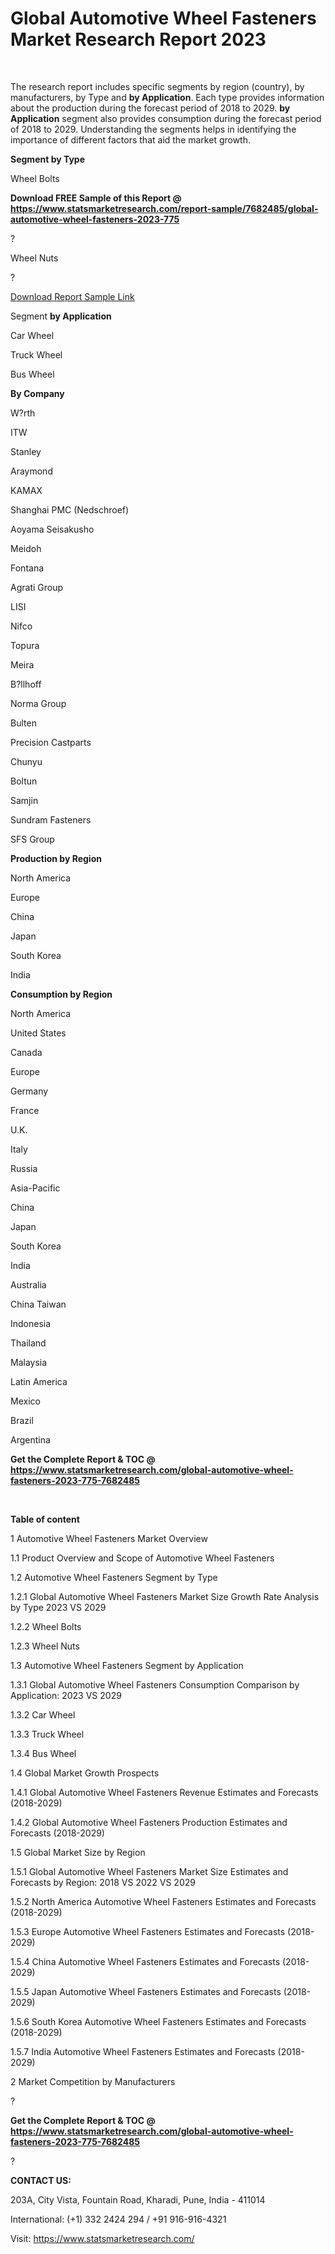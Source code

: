 <h1>Global Automotive Wheel Fasteners Market Research Report 2023</h1><br/><p>The research report includes specific segments by region (country), by manufacturers, by Type and <strong>by Application</strong>. Each type provides information about the production during the forecast period of 2018 to 2029. <strong>by Application</strong> segment also provides consumption during the forecast period of 2018 to 2029. Understanding the segments helps in identifying the importance of different factors that aid the market growth.</p>
 
 
 
 <p><strong>Segment by Type</strong></p>
 
 
 
 <p>Wheel Bolts</p>
 
 
 
 <div><b>Download FREE Sample of this Report @ <a href="https://www.statsmarketresearch.com/download-free-sample/7682485/global-automotive-wheel-fasteners-2023-775">https://www.statsmarketresearch.com/report-sample/7682485/global-automotive-wheel-fasteners-2023-775</a></b></div>
 
 
 
 <p>? </p>
 
 
 
 <p>Wheel Nuts</p>
 
 
 
 <p>? </p>
 
 
 
 <p><a href="https://www.statsmarketresearch.com/download-free-sample/7682485/global-automotive-wheel-fasteners-2023-775">Download Report Sample Link</a></p>
 
 
 
 <p>Segment <strong>by Application</strong></p>
 
 
 
 <p>Car Wheel</p>
 
 
 
 <p>Truck Wheel</p>
 
 
 
 <p>Bus Wheel</p>
 
 
 
 <p><strong>By Company</strong></p>
 
 
 
 <p>W?rth</p>
 
 
 
 <p>ITW</p>
 
 
 
 <p>Stanley</p>
 
 
 
 <p>Araymond</p>
 
 
 
 <p>KAMAX</p>
 
 
 
 <p>Shanghai PMC (Nedschroef)</p>
 
 
 
 <p>Aoyama Seisakusho</p>
 
 
 
 <p>Meidoh</p>
 
 
 
 <p>Fontana</p>
 
 
 
 <p>Agrati Group</p>
 
 
 
 <p>LISI</p>
 
 
 
 <p>Nifco</p>
 
 
 
 <p>Topura</p>
 
 
 
 <p>Meira</p>
 
 
 
 <p>B?llhoff</p>
 
 
 
 <p>Norma Group</p>
 
 
 
 <p>Bulten</p>
 
 
 
 <p>Precision Castparts</p>
 
 
 
 <p>Chunyu</p>
 
 
 
 <p>Boltun</p>
 
 
 
 <p>Samjin</p>
 
 
 
 <p>Sundram Fasteners</p>
 
 
 
 <p>SFS Group</p>
 
 
 
 <p><strong>Production by Region</strong></p>
 
 
 
 <p>North America</p>
 
 
 
 <p>Europe</p>
 
 
 
 <p>China</p>
 
 
 
 <p>Japan</p>
 
 
 
 <p>South Korea</p>
 
 
 
 <p>India</p>
 
 
 
 <p><strong>Consumption by Region</strong></p>
 
 
 
 <p>North America</p>
 
 
 
 <p>United States</p>
 
 
 
 <p>Canada</p>
 
 
 
 <p>Europe</p>
 
 
 
 <p>Germany</p>
 
 
 
 <p>France</p>
 
 
 
 <p>U.K.</p>
 
 
 
 <p>Italy</p>
 
 
 
 <p>Russia</p>
 
 
 
 <p>Asia-Pacific</p>
 
 
 
 <p>China</p>
 
 
 
 <p>Japan</p>
 
 
 
 <p>South Korea</p>
 
 
 
 <p>India</p>
 
 
 
 <p>Australia</p>
 
 
 
 <p>China Taiwan</p>
 
 
 
 <p>Indonesia</p>
 
 
 
 <p>Thailand</p>
 
 
 
 <p>Malaysia</p>
 
 
 
 <p>Latin America</p>
 
 
 
 <p>Mexico</p>
 
 
 
 <p>Brazil</p>
 
 
 
 <p>Argentina</p>
 
 
 
 <div><b>Get the Complete Report & TOC @ <a href="https://www.statsmarketresearch.com/global-automotive-wheel-fasteners-2023-775-7682485">https://www.statsmarketresearch.com/global-automotive-wheel-fasteners-2023-775-7682485</a></b></div>
 
 
 
 <p><br />
 
 <b>Table of content</b></p>
 
 
 
 <p>1 Automotive Wheel Fasteners Market Overview<br />
 
 1.1 Product Overview and Scope of Automotive Wheel Fasteners<br />
 
 1.2 Automotive Wheel Fasteners Segment by Type<br />
 
 1.2.1 Global Automotive Wheel Fasteners Market Size Growth Rate Analysis by Type 2023 VS 2029<br />
 
 1.2.2 Wheel Bolts<br />
 
 1.2.3 Wheel Nuts<br />
 
 1.3 Automotive Wheel Fasteners Segment by Application<br />
 
 1.3.1 Global Automotive Wheel Fasteners Consumption Comparison by Application: 2023 VS 2029<br />
 
 1.3.2 Car Wheel<br />
 
 1.3.3 Truck Wheel<br />
 
 1.3.4 Bus Wheel<br />
 
 1.4 Global Market Growth Prospects<br />
 
 1.4.1 Global Automotive Wheel Fasteners Revenue Estimates and Forecasts (2018-2029)<br />
 
 1.4.2 Global Automotive Wheel Fasteners Production Estimates and Forecasts (2018-2029)<br />
 
 1.5 Global Market Size by Region<br />
 
 1.5.1 Global Automotive Wheel Fasteners Market Size Estimates and Forecasts by Region: 2018 VS 2022 VS 2029<br />
 
 1.5.2 North America Automotive Wheel Fasteners Estimates and Forecasts (2018-2029)<br />
 
 1.5.3 Europe Automotive Wheel Fasteners Estimates and Forecasts (2018-2029)<br />
 
 1.5.4 China Automotive Wheel Fasteners Estimates and Forecasts (2018-2029)<br />
 
 1.5.5 Japan Automotive Wheel Fasteners Estimates and Forecasts (2018-2029)<br />
 
 1.5.6 South Korea Automotive Wheel Fasteners Estimates and Forecasts (2018-2029)<br />
 
 1.5.7 India Automotive Wheel Fasteners Estimates and Forecasts (2018-2029)<br />
 
 2 Market Competition by Manufacturers<br />
 
 ? </p>
 
 
 
 <div><b>Get the Complete Report & TOC @ <a href="https://www.statsmarketresearch.com/global-automotive-wheel-fasteners-2023-775-7682485">https://www.statsmarketresearch.com/global-automotive-wheel-fasteners-2023-775-7682485</a></b></div>
 
 
 
 <p>? </p>
 
 
 
 <p><b>CONTACT US:</b><br />
 
 203A, City Vista, Fountain Road, Kharadi, Pune, India - 411014<br />
 
 International: (+1) 332 2424 294 / +91 916-916-4321<br />
 
 Visit: <a href="https://www.statsmarketresearch.com/">https://www.statsmarketresearch.com/</a></p>